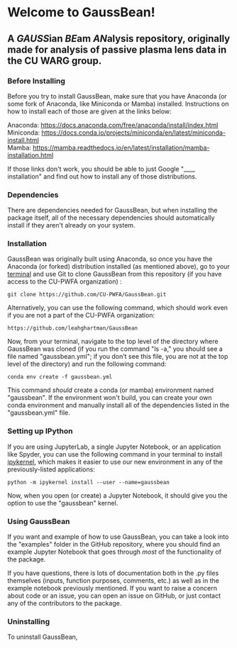 # Welcome to GaussBean!

## A *GAUSS*ian *BE*am *AN*alysis repository, originally made for analysis of passive plasma lens data in the CU WARG group.

### Before Installing

Before you try to install GaussBean, make sure that you have Anaconda (or some fork of Anaconda, like Miniconda or Mamba) installed. Instructions on how to install each of those are given at the links below:

Anaconda: https://docs.anaconda.com/free/anaconda/install/index.html \
Miniconda: https://docs.conda.io/projects/miniconda/en/latest/miniconda-install.html \
Mamba: https://mamba.readthedocs.io/en/latest/installation/mamba-installation.html

If those links don't work, you should be able to just Google "____ installation" and find out how to install any of those distributions.

### Dependencies

There are dependencies needed for GaussBean, but when installing the package itself, all of the necessary dependencies should automatically install if they aren't already on your system.

### Installation

GaussBean was originally built using Anaconda, so once you have the Anaconda (or forked) distribution installed (as mentioned above), go to your <ins>terminal</ins> and use Git to clone GaussBean from this repository (if you have access to the CU-PWFA organization) :

```
git clone https://github.com/CU-PWFA/GaussBean.git
```

Alternatively, you can use the following command, which should work even if you are not a part of the CU-PWFA organization:

```
https://github.com/leahghartman/GaussBean
```

Now, from your terminal, navigate to the top level of the directory where GaussBean was cloned (if you run the command "ls -a," you should see a file named "gaussbean.yml"; if you don't see this file, you are not at the top level of the directory) and run the following command:

```
conda env create -f gaussbean.yml
```

This command *should* create a conda (or mamba) environment named "gaussbean". If the environment won't build, you can create your own conda environment and manually install all of the dependencies listed in the "gaussbean.yml" file.

### Setting up IPython

If you are using JupyterLab, a single Jupyter Notebook, or an application like Spyder, you can use the following command in your terminal to install <ins>ipykernel</ins>, which makes it easier to use our new environment in any of the previously-listed applications:

```
python -m ipykernel install --user --name=gaussbean
```

Now, when you open (or create) a Jupyter Notebook, it should give you the option to use the "gaussbean" kernel.

### Using GaussBean

If you want and example of how to use GaussBean, you can take a look into the "examples" folder in the GitHub repository, where you should find an example Jupyter Notebook that goes through *most* of the functionality of the package.

If you have questions, there is lots of documentation both in the .py files themselves (inputs, function purposes, comments, etc.) as well as in the example notebook previously mentioned. If you want to raise a concern about code or an issue, you can open an issue on GitHub, or just contact any of the contributors to the package.

### Uninstalling

To uninstall GaussBean, 
